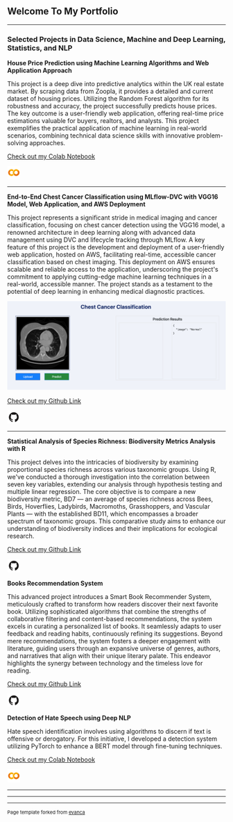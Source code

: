 ## Welcome To My Portfolio

---

### Selected Projects in Data Science, Machine and Deep Learning, Statistics, and NLP

**House Price Prediction using Machine Learning Algorithms and Web Application Approach**

This project is a deep dive into predictive analytics within the UK real estate market. By scraping data from Zoopla, it provides a detailed and current dataset of housing prices. Utilizing the Random Forest algorithm for its robustness and accuracy, the project successfully predicts house prices. The key outcome is a user-friendly web application, offering real-time price estimations valuable for buyers, realtors, and analysts. This project exemplifies the practical application of machine learning in real-world scenarios, combining technical data science skills with innovative problem-solving approaches.

[Check out my Colab Notebook](https://colab.research.google.com/drive/11CPcTIhV490sT0S_GOrAm7-ckDPQinQW?usp=sharing)

<a href="https://github.com/Maryam-1/End-to-End-Chest-Cancer-Classification-using-MLflow-DVC">
    <img src="images/colab.png" alt="GitHub" width="30" height="30"/>
</a>

---

**End-to-End Chest Cancer Classification using MLflow-DVC with VGG16 Model, Web Application, and AWS Deployment**

This project represents a significant stride in medical imaging and cancer classification, focusing on chest cancer detection using the VGG16 model, a renowned architecture in deep learning along with advanced data management using DVC and lifecycle tracking through MLflow. A key feature of this project is the development and deployment of a user-friendly web application, hosted on AWS, facilitating real-time, accessible cancer classification based on chest imaging. This deployment on AWS ensures scalable and reliable access to the application, underscoring the project's commitment to applying cutting-edge machine learning techniques in a real-world, accessible manner. The project stands as a testament to the potential of deep learning in enhancing medical diagnostic practices.

<img src="images/app-image.png" alt="App Image"/>

[Check out my Github Link](https://github.com/Maryam-1/End-to-End-Chest-Cancer-Classification-using-MLflow-DVC)

<a href="https://github.com/Maryam-1/End-to-End-Chest-Cancer-Classification-using-MLflow-DVC">
    <img src="images/GitHub-Mark-ea2971cee799.png" alt="GitHub" width="30" height="30"/>
</a>




---
**Statistical Analysis of Species Richness: Biodiversity Metrics Analysis with R**

This project delves into the intricacies of biodiversity by examining proportional species richness across various taxonomic groups. Using R, we've conducted a thorough investigation into the correlation between seven key variables, extending our analysis through hypothesis testing and multiple linear regression. The core objective is to compare a new biodiversity metric, BD7 — an average of species richness across Bees, Birds, Hoverflies, Ladybirds, Macromoths, Grasshoppers, and Vascular Plants — with the established BD11, which encompasses a broader spectrum of taxonomic groups. This comparative study aims to enhance our understanding of biodiversity indices and their implications for ecological research.

[Check out my Github Link](https://github.com/Maryam-1/Statistical-Analysis-of-Species-Richness-Biodiversity-Metrics-Analysis-with-R)

<a href="https://github.com/Maryam-1/Statistical-Analysis-of-Species-Richness-Biodiversity-Metrics-Analysis-with-R">
    <img src="images/GitHub-Mark-ea2971cee799.png" alt="GitHub" width="30" height="30"/>
</a>

**Books Recommendation System**

This advanced project introduces a Smart Book Recommender System, meticulously crafted to transform how readers discover their next favorite book. Utilizing sophisticated algorithms that combine the strengths of collaborative filtering and content-based recommendations, the system excels in curating a personalized list of books. It seamlessly adapts to user feedback and reading habits, continuously refining its suggestions. Beyond mere recommendations, the system fosters a deeper engagement with literature, guiding users through an expansive universe of genres, authors, and narratives that align with their unique literary palate. This endeavor highlights the synergy between technology and the timeless love for reading.

[Check out my Github Link](https://github.com/Maryam-1/books-recommendation-system)

<a href="https://github.com/Maryam-1/books-recommendation-system">
    <img src="images/GitHub-Mark-ea2971cee799.png" alt="GitHub" width="30" height="30"/>
</a>

**Detection of Hate Speech using Deep NLP**


Hate speech identification involves using algorithms to discern if text is offensive or derogatory. For this initiative, I developed a detection system utilizing PyTorch to enhance a BERT model through fine-tuning techniques.

[Check out my Colab Notebook](https://colab.research.google.com/drive/1hHn4xAACR8J32h6VvGQi3F96SZDHcYmM?usp=sharing)

<a href="https://colab.research.google.com/drive/1hHn4xAACR8J32h6VvGQi3F96SZDHcYmM?usp=sharing">
    <img src="images/colab.png" alt="GitHub" width="30" height="30"/>
</a>


---


---




---
<p style="font-size:11px">Page template forked from <a href="https://github.com/evanca/quick-portfolio">evanca</a></p>
<!-- Remove above link if you don't want to attibute -->
